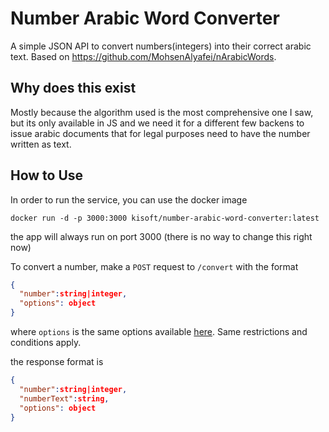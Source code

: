 # Number Arabic Word Converter

A simple JSON API to convert numbers(integers) into their correct arabic text. 
Based on https://github.com/MohsenAlyafei/nArabicWords.

## Why does this exist

Mostly because the algorithm used is the most comprehensive one I saw, 
but its only available in JS and we need it for a different few backens to 
issue arabic documents that for legal purposes need to have the number
written as text.

## How to Use

In order to run the service, you can use the docker image 

``docker run -d -p 3000:3000 kisoft/number-arabic-word-converter:latest``

the app will always run on port 3000 (there is no way to change this right now)

To convert a number, make a ``POST`` request  to  ``/convert`` with the format

```json
{
  "number":string|integer,
  "options": object
}
```

where ``options`` is the same options available [here](kisoft/number-arabic-word-converter).
Same restrictions and conditions apply. 

the response format is

```json
{ 
  "number":string|integer,
  "numberText":string,
  "options": object
}

```

